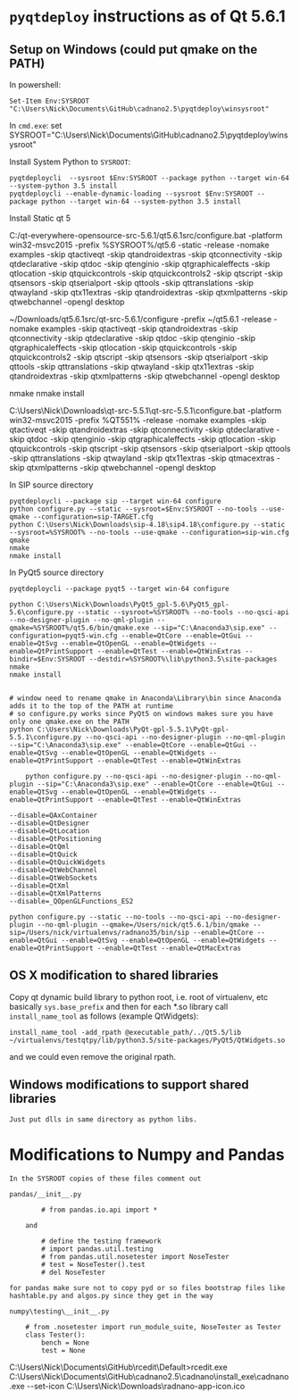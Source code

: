 # `pyqtdeploy` instructions as of Qt 5.6.1

## Setup on Windows (could put qmake on the PATH)

In powershell:

	Set-Item Env:SYSROOT "C:\Users\Nick\Documents\GitHub\cadnano2.5\pyqtdeploy\winsysroot"

In `cmd.exe`:
	set SYSROOT="C:\Users\Nick\Documents\GitHub\cadnano2.5\pyqtdeploy\winsysroot"


Install System Python to `SYSROOT`:

	pyqtdeploycli  --sysroot $Env:SYSROOT --package python --target win-64 --system-python 3.5 install
	pyqtdeploycli --enable-dynamic-loading --sysroot $Env:SYSROOT --package python --target win-64 --system-python 3.5 install

Install Static qt 5

C:/qt-everywhere-opensource-src-5.6.1/qt5.6.1src/configure.bat -platform win32-msvc2015 -prefix %SYSROOT%/qt5.6 -static -release -nomake examples -skip qtactiveqt -skip qtandroidextras -skip qtconnectivity -skip qtdeclarative -skip qtdoc -skip qtenginio -skip qtgraphicaleffects -skip qtlocation -skip qtquickcontrols -skip qtquickcontrols2 -skip qtscript -skip qtsensors -skip qtserialport -skip qttools -skip qttranslations -skip qtwayland -skip qtx11extras -skip qtandroidextras -skip qtxmlpatterns -skip qtwebchannel -opengl desktop


~/Downloads/qt5.6.1src/qt-src-5.6.1/configure -prefix ~/qt5.6.1 -release -nomake examples -skip qtactiveqt -skip qtandroidextras -skip qtconnectivity -skip qtdeclarative -skip qtdoc -skip qtenginio -skip qtgraphicaleffects -skip qtlocation -skip qtquickcontrols -skip qtquickcontrols2 -skip qtscript -skip qtsensors -skip qtserialport -skip qttools -skip qttranslations -skip qtwayland -skip qtx11extras -skip qtandroidextras -skip qtxmlpatterns -skip qtwebchannel -opengl desktop

nmake
nmake install


C:\Users\Nick\Downloads\qt-src-5.5.1\qt-src-5.5.1\configure.bat -platform win32-msvc2015 -prefix %QT551% -release -nomake examples -skip qtactiveqt -skip qtandroidextras -skip qtconnectivity -skip qtdeclarative -skip qtdoc -skip qtenginio -skip qtgraphicaleffects -skip qtlocation -skip qtquickcontrols -skip qtscript -skip qtsensors -skip qtserialport -skip qttools -skip qttranslations -skip qtwayland -skip qtx11extras -skip qtmacextras -skip qtxmlpatterns -skip qtwebchannel -opengl desktop


In SIP source directory

	pyqtdeploycli --package sip --target win-64 configure
	python configure.py --static --sysroot=$Env:SYSROOT --no-tools --use-qmake --configuration=sip-TARGET.cfg
	python C:\Users\Nick\Downloads\sip-4.18\sip4.18\configure.py --static --sysroot=%SYSROOT% --no-tools --use-qmake --configuration=sip-win.cfg
	qmake
	nmake
	nmake install

In PyQt5 source directory

	pyqtdeploycli --package pyqt5 --target win-64 configure

	python C:\Users\Nick\Downloads\PyQt5_gpl-5.6\PyQt5_gpl-5.6\configure.py --static --sysroot=%SYSROOT% --no-tools --no-qsci-api --no-designer-plugin --no-qml-plugin --qmake=%SYSROOT%/qt5.6/bin/qmake.exe --sip="C:\Anaconda3\sip.exe" --configuration=pyqt5-win.cfg --enable=QtCore --enable=QtGui --enable=QtSvg --enable=QtOpenGL --enable=QtWidgets --enable=QtPrintSupport --enable=QtTest --enable=QtWinExtras --bindir=$Env:SYSROOT --destdir=%SYSROOT%\lib\python3.5\site-packages
	nmake
	nmake install


	# window need to rename qmake in Anaconda\Library\bin since Anaconda adds it to the top of the PATH at runtime
	# so configure.py works since PyQt5 on windows makes sure you have only one qmake.exe on the PATH
	python C:\Users\Nick\Downloads\PyQt-gpl-5.5.1\PyQt-gpl-5.5.1\configure.py --no-qsci-api --no-designer-plugin --no-qml-plugin --sip="C:\Anaconda3\sip.exe" --enable=QtCore --enable=QtGui --enable=QtSvg --enable=QtOpenGL --enable=QtWidgets --enable=QtPrintSupport --enable=QtTest --enable=QtWinExtras

		python configure.py --no-qsci-api --no-designer-plugin --no-qml-plugin --sip="C:\Anaconda3\sip.exe" --enable=QtCore --enable=QtGui --enable=QtSvg --enable=QtOpenGL --enable=QtWidgets --enable=QtPrintSupport --enable=QtTest --enable=QtWinExtras

	--disable=QAxContainer
	--disable=QtDesigner
	--disable=QtLocation
	--disable=QtPositioning
	--disable=QtQml
	--disable=QtQuick
	--disable=QtQuickWidgets
	--disable=QtWebChannel
	--disable=QtWebSockets
	--disable=QtXml
	--disable=QtXmlPatterns
	--disable=_QOpenGLFunctions_ES2

	python configure.py --static --no-tools --no-qsci-api --no-designer-plugin --no-qml-plugin --qmake=/Users/nick/qt5.6.1/bin/qmake --sip=/Users/nick/virtualenvs/radnano35/bin/sip --enable=QtCore --enable=QtGui --enable=QtSvg --enable=QtOpenGL --enable=QtWidgets --enable=QtPrintSupport --enable=QtTest --enable=QtMacExtras

## OS X modification to shared libraries
Copy qt dynamic build library to python root, i.e. root of virtualenv, etc
basically `sys.base_prefix` and then for each *.so library call `install_name_tool`
as follows (example QtWidgets):

	install_name_tool -add_rpath @executable_path/../Qt5.5/lib ~/virtualenvs/testqtpy/lib/python3.5/site-packages/PyQt5/QtWidgets.so

and we could even remove the original rpath.

## Windows modifications to support shared libraries

	Just put dlls in same directory as python libs.


# Modifications to Numpy and Pandas

	In the SYSROOT copies of these files comment out

	pandas/__init__.py

			# from pandas.io.api import *

		and

			# define the testing framework
			# import pandas.util.testing
			# from pandas.util.nosetester import NoseTester
			# test = NoseTester().test
			# del NoseTester

	for pandas make sure not to copy pyd or so files bootstrap files like
	hashtable.py and algos.py since they get in the way

	numpy\testing\__init__.py

		# from .nosetester import run_module_suite, NoseTester as Tester
		class Tester():
			bench = None
			test = None


C:\Users\Nick\Documents\GitHub\rcedit\Default>rcedit.exe C:\Users\Nick\Documents\GitHub\cadnano2.5\cadnano\install_exe\cadnano.exe --set-icon C:\Users\Nick\Downloads\radnano-app-icon.ico
